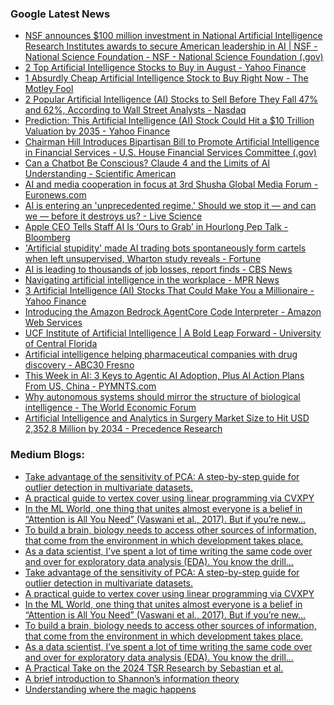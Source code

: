 ### Google Latest News
<!-- GOOGLE-NEWS-CONTENT:START -->

- [NSF announces $100 million investment in National Artificial Intelligence Research Institutes awards to secure American leadership in AI | NSF - National Science Foundation - NSF - National Science Foundation (.gov)](https://news.google.com/rss/articles/CBMiiAFBVV95cUxPX3hyLURUeEdvXzJuYUxhZElyZWtYdW90WmFQV3phUlZXUW9DdmFTb0t0MzhpSVVhY2xvbFgzZURjY1VPcElZQTlCTlZYYWgxM2xtTjVJWWxmTFl5MWZTUzI0UmZTZVY1SlJkVXNsV1RiREkzM29pNkhEOTU4b2ZYMHk4dUhnLURC?oc=5)
- [2 Top Artificial Intelligence Stocks to Buy in August - Yahoo Finance](https://news.google.com/rss/articles/CBMiigFBVV95cUxOdW02cXdMWEI1RUh0dENYak5lYzBsSDlJX2FOeDR0clNiWVYtX2FkdzBBV1hIWURtQWJWdHpNXzN2cUFyVTV0aEdNNm5PaXV6YmJDX29yUlNKZE9LMmR4ZHd5bkJNME1LZTc3My1uX2owejRzM1k0VUQ3ZlhucEk1dHRwQTFoQXBKOWc?oc=5)
- [1 Absurdly Cheap Artificial Intelligence Stock to Buy Right Now - The Motley Fool](https://news.google.com/rss/articles/CBMilwFBVV95cUxOU3VQZWk1bUdiOEhxVjlZNmJUNkV4Rlktd2M5cXQ5a1ZMWU5SRnhoWm5oaWhESnlUYkNmMWFCYU1NWmY3SklteVhELWxqdllfRS1Xb0VlS252Z0hCUHlKRTNrNW5adi1Cd0pXeG40TmRUbVNYZW5GZEdhaGVYOTFva3JzYURsUDl0dXgtQTRURzZ0eTZZNEtV?oc=5)
- [2 Popular Artificial Intelligence (AI) Stocks to Sell Before They Fall 47% and 62%, According to Wall Street Analysts - Nasdaq](https://news.google.com/rss/articles/CBMivwFBVV95cUxNQ1AwUl9uWDMxUHhMRjhrbDVMMGpSNnlmcENubWh3R1huTmF5VHowcUViZzJJcWNaWmlIUzFxVTRmTHhQV0o5dGNIdFVWQkM1SENQaU1pQW0yZ1lrbmZHM2xhYjZGZEM5Y0tmbHVveEhaMzJnNmRBZ0REVVhtLVdlaXdORGVDRG5Ld1NUdER5dm4wSjJKUHg0VHdKdDM1YWVBZjNpWlprN1Z0UlZjQlhXTWtqQUwxaERNbVhIaXJ6aw?oc=5)
- [Prediction: This Artificial Intelligence (AI) Stock Could Hit a $10 Trillion Valuation by 2035 - Yahoo Finance](https://news.google.com/rss/articles/CBMikwFBVV95cUxOWDRpMHdwajgyYnFwVkt6a2RxNmd0SzdCVko4VmtGalR3ajFmM2x0STJFZ2pXSUZCOVZBWmx2V0UwU1ZHTG1SN1lBQUtDUWU4cFVwdVR0bnZwdFNlaFdPX2JwVWMtUThEZy02UzRrUlF4YThleGIxblU0b0Z4anBlRVBUU0oxWG1JRUNoQjFaWVhwR1E?oc=5)
- [Chairman Hill Introduces Bipartisan Bill to Promote Artificial Intelligence in Financial Services - U.S. House Financial Services Committee (.gov)](https://news.google.com/rss/articles/CBMihAFBVV95cUxOYTAwUHFQcjVBOVphV3Z2TzdrNjBsNjBqRV9xd2FRTFFzUmVnb2RiODh2VlpCQ1ZHQWpqSVo2cC1vdF9ZblhjaFF4Q1RrSERWWEF0X1YzeEdVWGFyNExfekNVMFA0X0hTUmt4cnpKNmcwNW91cGg4TkV0ZV80bWx4Tk1EM3o?oc=5)
- [Can a Chatbot Be Conscious? Claude 4 and the Limits of AI Understanding - Scientific American](https://news.google.com/rss/articles/CBMirwFBVV95cUxPdC1DdlkyM25nT3dQNUF2V2VFTXNoYW5tQlJBc2VvTUxDcS1wTzlCZWFNeWxtQllvZjNCd3YxY3lxTlZXX0RRVHpyQWVNd2pjbkNVT3BRcHFTR19QdHhxRDEyY3dSRjI3X1NfZDhmd2g5ZGtrWm01Nm1tQzA5QnNHVW53ei15bm1naUR6LXFEczVFN2pMd28xZWlJOG1pZ0U5THI5UWpzaFNoSFBsdFB3?oc=5)
- [AI and media cooperation in focus at 3rd Shusha Global Media Forum - Euronews.com](https://news.google.com/rss/articles/CBMiwwFBVV95cUxNWWw3VUJlbTR1bzQ0em8tenc1azAzRGN4SnhTNy1SLXpPYzhpb3BmTDlONXdia0VoU2pRSDNjUjRENE1oZGxSbW5RbDBKREFqOTZqWTNSM2htSkc0VUw5NjJ6X1hEZ3A0aHgzbDNROU1QVFpqNXZDdmo1WG9UbFJ4WEl1a0JmaHJYOV9CZnFKXzhYbUw5VURLbm4xdnBUaE55djRobTF4bGNPV1U0ZkhYM0g1WGxrOTMwSHNEckdTYmlnMHc?oc=5)
- [AI is entering an 'unprecedented regime.' Should we stop it — and can we — before it destroys us? - Live Science](https://news.google.com/rss/articles/CBMi5wFBVV95cUxNMkZDSlBKdkJoMXY2dlFTLTl5eWxUZUNaaTZsRTE1YUd0OEtkdVdJOW1ia2tLRlYzanRVeFpDamVXNDZxaU4tUEZvakVBczZmOFowWnpyYTE2SU5NZDZDMnJQUGQyZ0hLblY4RW10S2hSUjBHUXgxMEFtT0xLWTNIX01iRk9McF9CUk1NaHpIamV2N0kwTGw4QkdtdHZUQlVUcE5TcUhWX0Y5ckRidEZDTHh1WEEwZWRvOW1QdXI1MGU1dE5vZXJsOWU1Tm85RzRmQzl6Rkx0cy1wbGlRYjJubVROQjFENGM?oc=5)
- [Apple CEO Tells Staff AI Is ‘Ours to Grab’ in Hourlong Pep Talk - Bloomberg](https://news.google.com/rss/articles/CBMisgFBVV95cUxQQTIwVk9OOXFOTEJFNEEzMHpmRW1tX3Nuei1Ic2NkeWtzazdER0pHVWFoekFZMzVQMmNHcDRONTMxUjczQkM5R21HamJqbjNfeGZMd0dEcnV6Qm9yYVMxRjZRVzBWQmlqWkQ5WG5iUU44Q3U1THdFVlNjenR1LXEtb2JMamIweWhpcjJvbWsyYkx2ai1BSzNRbXBzZU1LZVZGcHhLa0FTcGUzOEN0TThOVFRR?oc=5)
- ['Artificial stupidity' made AI trading bots spontaneously form cartels when left unsupervised, Wharton study reveals - Fortune](https://news.google.com/rss/articles/CBMiwAFBVV95cUxNMlRHV2NTOWEwWGhXbjZxck1Zby03ajZ0QU9Xd21lbGNOaU1rSmxpcEQ0UHFpeXd5aXRqYUxGUW1mbVdMT1d4dDhOOWpZbWdMQkhiRlhZaHhNQ1poQm9pTHk3Z3UzODd1Z2xRQm1DQ1V1Q2lZSFNJNXRlNjZabVpSUGNxblRyRk9rajQwYk8xenliMl9WLVJsYk1ibVVJdnYzYnBBaE1RSk1rZXp4Wk1PcU5ZSzFaeFdvQno1YTlYdGI?oc=5)
- [AI is leading to thousands of job losses, report finds - CBS News](https://news.google.com/rss/articles/CBMiY0FVX3lxTE10NUhuX0FONlhIdFAwZ3VfMWdyaFAwSGlJYl9nOFlUQ0JRbzFYOXI5bl82RTdSWjFCZy1lUzM0OEtFRTJmMkF4MUM4d1o1TGNMeDFSSmdvUGhveE9LaDNBb0I4a9IBaEFVX3lxTE5KUXJyY3E1MEtvSVBWUmJOSjBEb1pxWEFFQU1MUnl1eFZPdXBuY2ZFenpfMW1vS2U2RjJxUWZ6ZjhVR2kzNXRxbGNNMDVqTFk3QW5sZ3pEaFBCcnctUDdXWkVmLUduR0ZQ?oc=5)
- [Navigating artificial intelligence in the workplace - MPR News](https://news.google.com/rss/articles/CBMimgFBVV95cUxPWUhrTy1BaEZ1eUFyOWRnMkVTZTBnQ2RpNm1hRTZTdENraHRfR2FPN3EyZS1NWmZONFRYd0NkQlo4OTRFTG1BVklLR0Jqc09VVlEzVXRCWDNnQUNPTTZoODQ0bFNfczlwTDY3dERzem10UHVINVl3bDdORVdnblhXWFV1Y0NsT0pvcVlpOXlwYlo3WlQ3dENNRHBB?oc=5)
- [3 Artificial Intelligence (AI) Stocks That Could Make You a Millionaire - Yahoo Finance](https://news.google.com/rss/articles/CBMiiAFBVV95cUxPaDFFcGVOalpzYlQ0QkpJSWlQYTFsRlpFejdqaGlJN0ZUUHhWdlV2dUJXcHdtbWtBVzIwVERZMmNHYjNQUjJyb0dFOVQ0UWVIS2pZMlgyTzBsRWxVRWV4TzFYYmxXZXV2Z3E5NG1hLXk3VE1NU2hVQkJscXNraGpqNm1PV0c3aVBt?oc=5)
- [Introducing the Amazon Bedrock AgentCore Code Interpreter - Amazon Web Services](https://news.google.com/rss/articles/CBMipwFBVV95cUxPSjg1alp5V1JZNmR1UlpVTXdibXEyYTlTRTlyQ2xCTkpPVWJ4SWZ2R3RyOVlnM3ZVTjVTUmExUmlHOWhXeFRWUkJIcURnMnFmenl1ZmQ4TVRheVdGRW5OZ0NQdXV4Q1FOSnBDNjlodTRrTXp5WlNhSnU5UVNWQl9OTXFFdlk2Y2laQWRsTzNQYU9hNnVydDNJTDFvNHFuM1p4M3NpajVjQQ?oc=5)
- [UCF Institute of Artificial Intelligence | A Bold Leap Forward - University of Central Florida](https://news.google.com/rss/articles/CBMiaEFVX3lxTE15R090RG1ydnByc3hlRjNFNlR0QWVNT0kyYlh4ck1qX0JlZ0dKejQ2T3JnbkhrVkkweEJ4enZrTnlnSXdMMUtGZlJtYXo2ZE1VVzMyOXdEVjlabXkwd3pJNWhXNGtsWXo1?oc=5)
- [Artificial intelligence helping pharmaceutical companies with drug discovery - ABC30 Fresno](https://news.google.com/rss/articles/CBMipwFBVV95cUxQTnV6ajZ6M3RXWlZmd25hUnBhYWF5TTFyZ19WX2Nfd29pcGo3YmRVMjNGSGlkTkRsMENMbW95UDBHUEJaTy1sZEJkTkpBNDBUY1VZVmhubGN3LXN5dmlBY25HRkpobWc5OXgtYVNHRFBMUVhoT2J2N3NiUHlKVk16bmVYZ2lJTVR1NHdZSFFBLXFuQVBaRENmaDJ4cFY5UkViVnF6SGZnTdIBrAFBVV95cUxNX3ptcnhGTXZzUU4tOTk3VTlZZF9pTzQ4SGFTdUxWWWdLZkZKMnkzNHFkeVVVek1URXFSUHRnWnZWVUFLTnZUUFh0bll0U183RWc3blUtRGVQekU2Vm1GR3FuRHVsUzdpdVVOa2kxU1RDeTItUzFPWU0tVzFwY25jbXF5eU94bFhZV0J0ZGRxWHNpRkZQU3pZazU0V0NyRHVBRWJhMlN1LUNTUTVP?oc=5)
- [This Week in AI: 3 Keys to Agentic AI Adoption, Plus AI Action Plans From US, China - PYMNTS.com](https://news.google.com/rss/articles/CBMi0AFBVV95cUxPUFh0ZUh5Y0VlUUNOemNmREd5dTF6cG1WMi12bXh0c19KcUlQRm9HNkFxM0hJM0ZRTUZlZlJMTDk3a3JRbndKRC1fTnhqUmxvd08tSlFwOGFDcVBIT1d3c0FEV0tkTVhyVUhmQ2pTcXdkZ0x4TlpId0ozUl8zUTQydlNlLWpHVFFxcmtSQUktSFh6YXpzQm5LQUw1cWE3LTNCOXVQY3RqbjBuU0RGNy0tUmgyaUx0UzN2dnYzS2RENFgwel9GZWhLbzVOUzlQS1R5?oc=5)
- [Why autonomous systems should mirror the structure of biological intelligence - The World Economic Forum](https://news.google.com/rss/articles/CBMiiwFBVV95cUxQWjEzUlVBdlFNS1pSTXVtdkQ4bDhCVGlZV1JBQWNXX0RPWnpFOVk5R0RGMTJGTF9ndVhyUnBGMlBlSWkxakZCRWVLYUtreWZkT25TN25OQjBoYlVxUjNpUDhUdHU4Rl9NNGVBSDZqenVldS1QZ3l0em5Rd3BnYTVsU0wyS3pCRGRDOXZ3?oc=5)
- [Artificial Intelligence and Analytics in Surgery Market Size to Hit USD 2,352.8 Million by 2034 - Precedence Research](https://news.google.com/rss/articles/CBMilAFBVV95cUxNZmowRlFFN3dvZkJ4ZUxKT2RnNHN0TG5jWFZWSmJNSlVSQ3lOaVVqOWRJTW5Ld25DT1BIa082cDhWVHpSclFJd2Q5di1HZW9qZkcxcEZqT2FmS1psdzBsWXhmZUhWTDFpZkRKSlhxWHpNUmJ2VFB2ejNoUTdrY0Q2MWxaNmZBaVVhbldTM3JYUXpvSHhT?oc=5)<!-- GOOGLE-NEWS-CONTENT:END -->

### Medium Blogs:
<!-- MEDIUM-CONTENT:START -->

- [Take advantage of the sensitivity of PCA: A step-by-step guide for outlier detection in multivariate datasets.](https://medium.com/data-science-collective/outlier-detection-using-principal-component-analysis-with-hotellings-t2-and-spe-dmodx-methods-c9c0c76cc6c7?source=topic_portal---recommended_stories---machine_learning---0-107--------------------94c4d23f_9d0e_416c_a013_76f19aff4176--------------)
- [A practical guide to vertex cover using linear programming via CVXPY](https://medium.com/all-about-algorithms/where-to-place-the-cameras-solving-a-museum-security-problem-with-linear-programming-9ba958641097?source=topic_portal---recommended_stories---machine_learning---1-107--------------------94c4d23f_9d0e_416c_a013_76f19aff4176--------------)
- [In the ML World, one thing that unites almost everyone is a belief in “Attention is All You Need” (Vaswani et al., 2017). But if you’re new…](https://medium.com/@royrimo2006/understanding-and-implementing-transformers-from-scratch-3da5ddc0cdd6?source=topic_portal---recommended_stories---machine_learning---2-107--------------------94c4d23f_9d0e_416c_a013_76f19aff4176--------------)
- [To build a brain, biology needs to access other sources of information, that come from the environment in which development takes place.](https://medium.com/the-quantastic-journal/how-does-biology-build-a-brain-and-how-it-compares-to-the-ways-we-build-artificial-neural-networks-06253a7f612a?source=topic_portal---recommended_stories---machine_learning---3-107--------------------94c4d23f_9d0e_416c_a013_76f19aff4176--------------)
- [As a data scientist, I’ve spent a lot of time writing the same code over and over for exploratory data analysis (EDA). You know the drill…](https://medium.com/@harishk3493/effortless-eda-with-sweetviz-ydata-profiling-secret-weapons-for-every-data-scientist-1c03625e4e8c?source=topic_portal---recommended_stories---machine_learning---4-107--------------------94c4d23f_9d0e_416c_a013_76f19aff4176--------------)
- [Take advantage of the sensitivity of PCA: A step-by-step guide for outlier detection in multivariate datasets.](https://medium.com/data-science-collective/outlier-detection-using-principal-component-analysis-with-hotellings-t2-and-spe-dmodx-methods-c9c0c76cc6c7?source=topic_portal---recommended_stories---machine_learning---0-107--------------------94c4d23f_9d0e_416c_a013_76f19aff4176--------------)
- [A practical guide to vertex cover using linear programming via CVXPY](https://medium.com/all-about-algorithms/where-to-place-the-cameras-solving-a-museum-security-problem-with-linear-programming-9ba958641097?source=topic_portal---recommended_stories---machine_learning---1-107--------------------94c4d23f_9d0e_416c_a013_76f19aff4176--------------)
- [In the ML World, one thing that unites almost everyone is a belief in “Attention is All You Need” (Vaswani et al., 2017). But if you’re new…](https://medium.com/@royrimo2006/understanding-and-implementing-transformers-from-scratch-3da5ddc0cdd6?source=topic_portal---recommended_stories---machine_learning---2-107--------------------94c4d23f_9d0e_416c_a013_76f19aff4176--------------)
- [To build a brain, biology needs to access other sources of information, that come from the environment in which development takes place.](https://medium.com/the-quantastic-journal/how-does-biology-build-a-brain-and-how-it-compares-to-the-ways-we-build-artificial-neural-networks-06253a7f612a?source=topic_portal---recommended_stories---machine_learning---3-107--------------------94c4d23f_9d0e_416c_a013_76f19aff4176--------------)
- [As a data scientist, I’ve spent a lot of time writing the same code over and over for exploratory data analysis (EDA). You know the drill…](https://medium.com/@harishk3493/effortless-eda-with-sweetviz-ydata-profiling-secret-weapons-for-every-data-scientist-1c03625e4e8c?source=topic_portal---recommended_stories---machine_learning---4-107--------------------94c4d23f_9d0e_416c_a013_76f19aff4176--------------)
- [A Practical Take on the 2024 TSR Research by Sebastian et al.](https://medium.com/@mottaviani.dev/from-research-paper-to-laravel-cli-tool-applying-unsupervised-ml-for-test-suite-reduction-e57c1fef13b5?source=topic_portal---recommended_stories---machine_learning---5-107--------------------94c4d23f_9d0e_416c_a013_76f19aff4176--------------)
- [A brief introduction to Shannon’s information theory](https://medium.com/@francisco-rodrigues/information-from-art-to-entropy-381871acf91f?source=topic_portal---recommended_stories---machine_learning---6-107--------------------94c4d23f_9d0e_416c_a013_76f19aff4176--------------)
- [Understanding where the magic happens](https://medium.com/@ignacio.de.gregorio.noblejas/the-illusion-ai-plays-on-you-what-it-tells-about-your-future-5ea4bfa75eef?source=topic_portal---recommended_stories---machine_learning---7-107--------------------94c4d23f_9d0e_416c_a013_76f19aff4176--------------)<!-- MEDIUM-CONTENT:END -->
